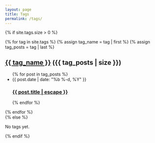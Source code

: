 ```yaml
---
layout: page
title: Tags
permalink: /tags/
---
```


{% if site.tags.size > 0 %}
  <div class="tag-list">
    {% for tag in site.tags %}
      {% assign tag_name = tag | first %}
      {% assign tag_posts = tag | last %}
      <h2><a href="#{{ tag_name | slugify }}">{{ tag_name }}</a> ({{ tag_posts | size }})</h2>
      <ul class="post-list">
        {% for post in tag_posts %}
          <li>
            <span class="post-meta">{{ post.date | date: "%b %-d, %Y" }}</span>
            <h3>
              <a class="post-link" href="{{ post.url | relative_url }}">
                {{ post.title | escape }}
              </a>
            </h3>
          </li>
        {% endfor %}
      </ul>
    {% endfor %}
  </div>
{% else %}
  <p>No tags yet.</p>
{% endif %}

